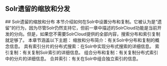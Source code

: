 ## Solr遗留的缩放和分发 
<div class="content-intro view-box ">
## Solr遗留的缩放和分布
本节介绍如何在Solr中设置分布和复制。它被认为是“遗留”的行为，因为尽管Solr仍然支持它，但前一章中描述的SolrCloud功能是当前开发的分向。但是，如果您不需要SolrCloud提供的全部内容，搜索分布和索引复制就足够了。  
本章节涵盖以下主题：  
缩放和分布简介：有关Solr中分布和复制的概念信息。  
具有索引分片的分布式搜索：在Solr中实现分布式搜索的详细信息。  
索引复制：有关复制Solr索引的详细信息。  
组合分布和复制：有关复制分布式索引中的分片的详细信息。  
合并索引：有关在Solr中组合独立索引的信息。  
